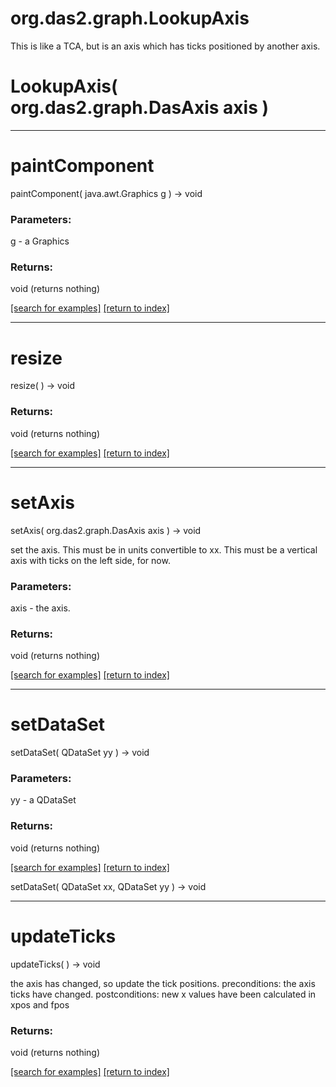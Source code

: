 # org.das2.graph.LookupAxis

This is like a TCA, but is an axis which has ticks positioned by another axis.

# LookupAxis( org.das2.graph.DasAxis axis )


***
<a name="paintComponent"></a>
# paintComponent
paintComponent( java.awt.Graphics g ) &rarr; void



### Parameters:
g - a Graphics

### Returns:
void (returns nothing)


<a href="https://github.com/autoplot/dev/search?q=paintComponent&unscoped_q=paintComponent">[search for examples]</a>
<a href="https://github.com/autoplot/documentation/blob/master/javadoc/index-all.md">[return to index]</a>

***
<a name="resize"></a>
# resize
resize(  ) &rarr; void



### Returns:
void (returns nothing)


<a href="https://github.com/autoplot/dev/search?q=resize&unscoped_q=resize">[search for examples]</a>
<a href="https://github.com/autoplot/documentation/blob/master/javadoc/index-all.md">[return to index]</a>

***
<a name="setAxis"></a>
# setAxis
setAxis( org.das2.graph.DasAxis axis ) &rarr; void

set the axis.  This must be in units convertible to xx.
 This must be a vertical axis with ticks on the left side, for now.

### Parameters:
axis - the axis.

### Returns:
void (returns nothing)


<a href="https://github.com/autoplot/dev/search?q=setAxis&unscoped_q=setAxis">[search for examples]</a>
<a href="https://github.com/autoplot/documentation/blob/master/javadoc/index-all.md">[return to index]</a>

***
<a name="setDataSet"></a>
# setDataSet
setDataSet( QDataSet yy ) &rarr; void



### Parameters:
yy - a QDataSet

### Returns:
void (returns nothing)


<a href="https://github.com/autoplot/dev/search?q=setDataSet&unscoped_q=setDataSet">[search for examples]</a>
<a href="https://github.com/autoplot/documentation/blob/master/javadoc/index-all.md">[return to index]</a>

setDataSet( QDataSet xx, QDataSet yy ) &rarr; void<br>
***
<a name="updateTicks"></a>
# updateTicks
updateTicks(  ) &rarr; void

the axis has changed, so update the tick positions.
 preconditions: the axis ticks have changed.
 postconditions: new x values have been calculated in xpos and fpos

### Returns:
void (returns nothing)


<a href="https://github.com/autoplot/dev/search?q=updateTicks&unscoped_q=updateTicks">[search for examples]</a>
<a href="https://github.com/autoplot/documentation/blob/master/javadoc/index-all.md">[return to index]</a>


